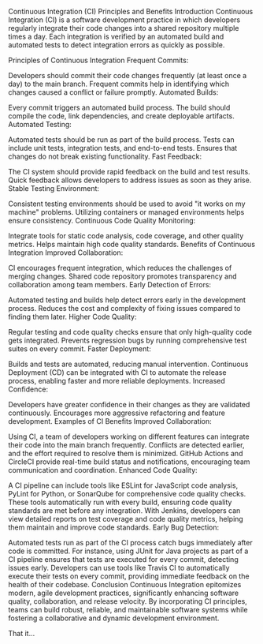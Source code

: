 Continuous Integration (CI) Principles and Benefits
Introduction
Continuous Integration (CI) is a software development practice in which developers regularly integrate their code changes into a shared repository multiple times a day. Each integration is verified by an automated build and automated tests to detect integration errors as quickly as possible.

Principles of Continuous Integration
Frequent Commits:

Developers should commit their code changes frequently (at least once a day) to the main branch.
Frequent commits help in identifying which changes caused a conflict or failure promptly.
Automated Builds:

Every commit triggers an automated build process.
The build should compile the code, link dependencies, and create deployable artifacts.
Automated Testing:

Automated tests should be run as part of the build process.
Tests can include unit tests, integration tests, and end-to-end tests.
Ensures that changes do not break existing functionality.
Fast Feedback:

The CI system should provide rapid feedback on the build and test results.
Quick feedback allows developers to address issues as soon as they arise.
Stable Testing Environment:

Consistent testing environments should be used to avoid "it works on my machine" problems.
Utilizing containers or managed environments helps ensure consistency.
Continuous Code Quality Monitoring:

Integrate tools for static code analysis, code coverage, and other quality metrics.
Helps maintain high code quality standards.
Benefits of Continuous Integration
Improved Collaboration:

CI encourages frequent integration, which reduces the challenges of merging changes.
Shared code repository promotes transparency and collaboration among team members.
Early Detection of Errors:

Automated testing and builds help detect errors early in the development process.
Reduces the cost and complexity of fixing issues compared to finding them later.
Higher Code Quality:

Regular testing and code quality checks ensure that only high-quality code gets integrated.
Prevents regression bugs by running comprehensive test suites on every commit.
Faster Deployment:

Builds and tests are automated, reducing manual intervention.
Continuous Deployment (CD) can be integrated with CI to automate the release process, enabling faster and more reliable deployments.
Increased Confidence:

Developers have greater confidence in their changes as they are validated continuously.
Encourages more aggressive refactoring and feature development.
Examples of CI Benefits
Improved Collaboration:

Using CI, a team of developers working on different features can integrate their code into the main branch frequently.
Conflicts are detected earlier, and the effort required to resolve them is minimized.
GitHub Actions and CircleCI provide real-time build status and notifications, encouraging team communication and coordination.
Enhanced Code Quality:

A CI pipeline can include tools like ESLint for JavaScript code analysis, PyLint for Python, or SonarQube for comprehensive code quality checks.
These tools automatically run with every build, ensuring code quality standards are met before any integration.
With Jenkins, developers can view detailed reports on test coverage and code quality metrics, helping them maintain and improve code standards.
Early Bug Detection:

Automated tests run as part of the CI process catch bugs immediately after code is committed.
For instance, using JUnit for Java projects as part of a CI pipeline ensures that tests are executed for every commit, detecting issues early.
Developers can use tools like Travis CI to automatically execute their tests on every commit, providing immediate feedback on the health of their codebase.
Conclusion
Continuous Integration epitomizes modern, agile development practices, significantly enhancing software quality, collaboration, and release velocity. By incorporating CI principles, teams can build robust, reliable, and maintainable software systems while fostering a collaborative and dynamic development environment.

That it...